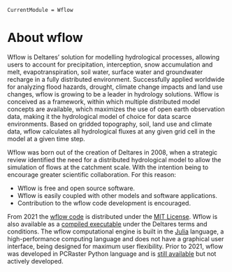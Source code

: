```@meta
CurrentModule = Wflow
```

# About wflow

Wflow is Deltares’ solution for modelling hydrological processes, allowing users to account
for precipitation, interception, snow accumulation and melt, evapotranspiration, soil water,
surface water and groundwater recharge in a fully distributed environment. Successfully
applied worldwide for analyzing flood hazards, drought, climate change impacts and land use
changes, wflow is growing to be a leader in hydrology solutions. Wflow is conceived as a
framework, within which multiple distributed model concepts are available, which maximizes
the use of open earth observation data, making it the hydrological model of choice for data
scarce environments. Based on gridded topography, soil, land use and climate data, wflow
calculates all hydrological fluxes at any given grid cell in the model at a given time step.

Wflow was born out of the creation of Deltares in 2008, when a strategic review identified
the need for a distributed hydrological model to allow the simulation of flows at the
catchment scale. With the intention being to encourage greater scientific collaboration.
For this reason:

   * Wflow is free and open source software.
   * Wflow is easily coupled with other models and software applications.
   * Contribution to the wflow code development is encouraged.

From 2021 the [wflow code](https://github.com/Deltares/Wflow.jl) is distributed under the
[MIT License](https://github.com/Deltares/Wflow.jl/blob/master/LICENSE). Wflow is also
available as a [compiled executable](https://download.deltares.nl/en/download/wflow/) under
the Deltares terms and conditions. The wflow computational engine is built in the
[Julia](https://julialang.org/) language, a high-performance computing language and does not
have a graphical user interface, being designed for maximum user flexibility. Prior to 2021,
wflow was developed in PCRaster Python language and is [still
available](https://github.com/openstreams/wflow) but not actively developed.
